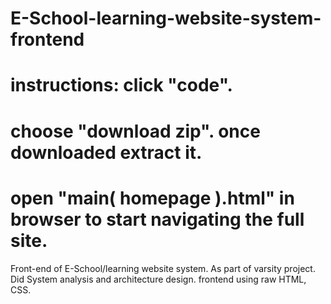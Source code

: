 # E-School-learning-website-system-frontend
# instructions: click "code". 
# choose "download zip". once downloaded extract it. 
# open "main( homepage ).html" in browser to start navigating the full site.

Front-end of E-School/learning website system. As part of varsity project. Did System analysis and architecture design. frontend using raw HTML, CSS. 
